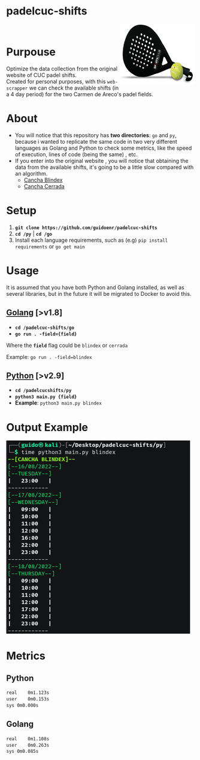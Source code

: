 # padelcuc-shifts
<img src="metrics/padel.png" title="Golang" alt="Golang" width="200" height="160" align="right"/>&nbsp;
# Purpouse
Optimize the data collection from the original website of CUC padel shifts. \
Created for personal purposes, with this `web-scrapper` we can check the available shifts (in a 4 day period) for the two Carmen de Areco's padel fields. 




# About
- You will notice that this repository has **two directories**: `go` and `py`, because i wanted to replicate the same code in two very different languages as Golang and Python to check some metrics, like the speed of execution, lines of code (being the same) , etc.
- If you enter into the original website , you will notice that obtaining the data from the available shifts, it's going to be a little slow compared with an algorithm.
    - [Cancha Blindex](https://darturnos.com/CanchasPadelCuc/4188)
    - [Cancha Cerrada](https://darturnos.com/CanchasPadelCuc/4189)


# Setup
1. **`git clone https://github.com/guidoenr/padelcuc-shifts`**
2. **`cd /py`** | **`cd /go`**
3. Install each language requirements, such as (e.g) `pip install requirements` or `go get main` 

# Usage
It is assumed that you have both Python and Golang installed, as well as several libraries, but in the future it will be migrated to Docker to avoid this.
## <ins>Golang</ins> [>v1.8]
- **`cd /padelcuc-shifts/go`**
- **`go run . -field={field}`**

Where the **`field`** flag could be `blindex` or `cerrada`

Example: `go run . -field=blindex`

## <ins>Python</ins> [>v2.9]

- **`cd /padelcucshifts/py`**
- **`python3 main.py {field}`**
- **Example**: `python3 main.py blindex`


# Output Example
![](metrics/output.png)

# Metrics

## Python
```bash
real	0m1.123s
user	0m0.153s
sys	0m0.000s
```

## Golang
```bash
real	0m1.108s
user	0m0.263s
sys	0m0.085s
```
